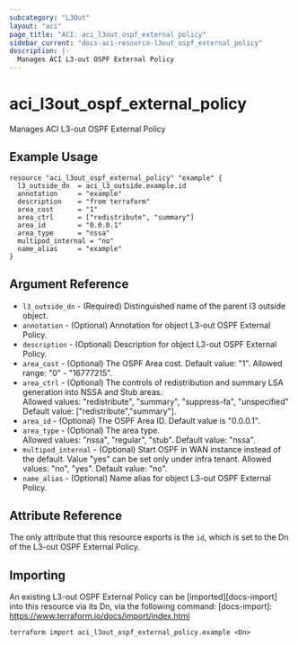 ```yaml
---
subcategory: "L3Out"
layout: "aci"
page_title: "ACI: aci_l3out_ospf_external_policy"
sidebar_current: "docs-aci-resource-l3out_ospf_external_policy"
description: |-
  Manages ACI L3-out OSPF External Policy
---
```


# aci_l3out_ospf_external_policy

Manages ACI L3-out OSPF External Policy

## Example Usage

```hcl
resource "aci_l3out_ospf_external_policy" "example" {
  l3_outside_dn  = aci_l3_outside.example.id
  annotation     = "example"
  description    = "from terraform"
  area_cost      = "1"
  area_ctrl      = ["redistribute", "summary"]
  area_id        = "0.0.0.1"
  area_type      = "nssa"
  multipod_internal = "no"
  name_alias     = "example"
}
```

## Argument Reference

- `l3_outside_dn` - (Required) Distinguished name of the parent l3 outside object.
- `annotation` - (Optional) Annotation for object L3-out OSPF External Policy.
- `description` - (Optional) Description for object L3-out OSPF External Policy.
- `area_cost` - (Optional) The OSPF Area cost. Default value: "1". Allowed range: "0" - "16777215".
- `area_ctrl` - (Optional) The controls of redistribution and summary LSA generation into NSSA and Stub areas.  
  Allowed values: "redistribute", "summary", "suppress-fa", "unspecified"  Default value: ["redistribute","summary"].
- `area_id` - (Optional) The OSPF Area ID. Default value is "0.0.0.1".
- `area_type` - (Optional) The area type.  
  Allowed values: "nssa", "regular", "stub". Default value: "nssa".
- `multipod_internal` - (Optional) Start OSPF in WAN instance instead of the default. Value "yes" can be set only under infra tenant. Allowed values: "no", "yes". Default value: "no".
- `name_alias` - (Optional) Name alias for object L3-out OSPF External Policy.

## Attribute Reference

The only attribute that this resource exports is the `id`, which is set to the
Dn of the L3-out OSPF External Policy.

## Importing

An existing L3-out OSPF External Policy can be [imported][docs-import] into this resource via its Dn, via the following command:
[docs-import]: https://www.terraform.io/docs/import/index.html

```
terraform import aci_l3out_ospf_external_policy.example <Dn>
```
